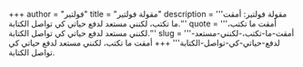 +++
author = "فولتير"
title = "مقولة فولتير"
description = '''مقولة فولتير: أمقت ما تكتب، لكنني مستعد لدفع حياتي كي تواصل الكتابة.'''
quote = '''أمقت ما تكتب، لكنني مستعد لدفع حياتي كي تواصل الكتابة.'''
slug = '''أمقت-ما-تكتب،-لكنني-مستعد-لدفع-حياتي-كي-تواصل-الكتابة'''
+++
أمقت ما تكتب، لكنني مستعد لدفع حياتي كي تواصل الكتابة.
